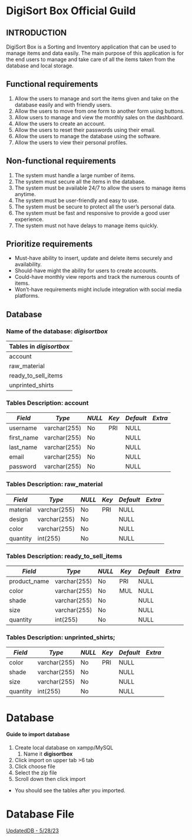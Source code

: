 # DigiSort Box Official Guild

## INTRODUCTION
  DigiSort Box is a Sorting and Inventory application that can be used to manage items and data easily. The 
  main purpose of this application is for the end users to manage and take care of all the items taken from 
  the database and local storage.
  
## **Functional requirements**
  1. Allow the users to manage and sort the items given and take on the database easily and with 
  friendly users.
  2. Allow the users to move from one form to another form using buttons.
  3. Allow users to manage and view the monthly sales on the dashboard.
  4. Allow the users to create an account.
  5. Allow the users to reset their passwords using their email.
  6. Allow the users to manage the database using the software.
  7. Allow the users to view their personal profiles.

## **Non-functional requirements**
  1. The system must handle a large number of items.
  2. The system must secure all the items in the database.
  3. The system must be available 24/7 to allow the users to manage items anytime.
  4. The system must be user-friendly and easy to use.
  5. The system must be secure to protect all the user’s personal data.
  6. The system must be fast and responsive to provide a good user experience.
  7. The system must not have delays to manage items quickly.
  
## **Prioritize requirements**

* Must-have ability to insert, update and delete items securely and availability.
* Should-have might the ability for users to create accounts.
* Could-have monthly view reports and track the numerous counts of items.
* Won’t-have requirements might include integration with social media platforms.

## **Database**

### Name of the database: ***digisortbox***

Tables in ***digisortbox***    |
------------------------------ |
account                        |
raw_material                   |
ready_to_sell_items            |
unprinted_shirts               |

### Tables Description: account ###
***Field***                    | ***Type***      | ***NULL***      | ***Key***      | ***Default***      | ***Extra***      |
------------------------------ |-----------------|-----------------|----------------|--------------------|------------------|
username                       | varchar(255)    | No              | PRI            | NULL               |                  |
first_name                     | varchar(255)    | No              |                | NULL               |                  |
last_name                      | varchar(255)    | No              |                | NULL               |                  |
email                          | varchar(255)    | No              |                | NULL               |                  |
password                       | varchar(255)    | No              |                | NULL               |                  |

### Tables Description: raw_material ###
***Field***                    | ***Type***      | ***NULL***      | ***Key***      | ***Default***      | ***Extra***      |
------------------------------ |-----------------|-----------------|----------------|--------------------|------------------|
material                       | varchar(255)    | No              | PRI            | NULL               |                  |
design                         | varchar(255)    | No              |                | NULL               |                  |
color                          | varchar(255)    | No              |                | NULL               |                  |
quantity                       | int(255)        | No              |                | NULL               |                  |

### Tables Description: ready_to_sell_items ###
***Field***                    | ***Type***      | ***NULL***      | ***Key***      | ***Default***      | ***Extra***      |
------------------------------ |-----------------|-----------------|----------------|--------------------|------------------|
product_name                   | varchar(255)    | No              | PRI            | NULL               |                  |
color                          | varchar(255)    | No              | MUL            | NULL               |                  |
shade                          | varchar(255)    | No              |                | NULL               |                  |
size                           | varchar(255)    | No              |                | NULL               |                  |
quantity                       | int(255)        | No              |                | NULL               |                  |

### Tables Description: unprinted_shirts; ###
***Field***                    | ***Type***      | ***NULL***      | ***Key***      | ***Default***      | ***Extra***      |
------------------------------ |-----------------|-----------------|----------------|--------------------|------------------|
color                          | varchar(255)    | No              | PRI            | NULL               |                  |
shade                          | varchar(255)    | No              |                | NULL               |                  |
size                           | varchar(255)    | No              |                | NULL               |                  |
quantity                       | int(255)        | No              |                | NULL               |                  |


# Database #
#### Guide to import database ####

1. Create local database on xampp/MySQL
    1. Name it **digisortbox**
2. Click import on upper tab >6 tab
3. Click choose file
4. Select the zip file
5. Scroll down then click import

* You should see the tables after you imported.

# Database File # 
[UpdatedDB - 5/28/23](D:\joshu\Downloads\Compressed\digisortbox.sql.gz)
